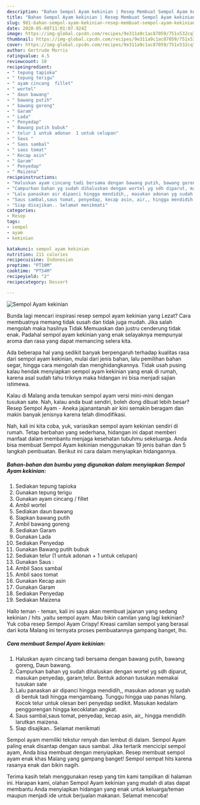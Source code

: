 ```yaml
---
description: "Bahan Sempol Ayam kekinian | Resep Membuat Sempol Ayam kekinian Yang Enak dan Simpel"
title: "Bahan Sempol Ayam kekinian | Resep Membuat Sempol Ayam kekinian Yang Enak dan Simpel"
slug: 981-bahan-sempol-ayam-kekinian-resep-membuat-sempol-ayam-kekinian-yang-enak-dan-simpel
date: 2020-05-08T11:01:07.924Z
image: https://img-global.cpcdn.com/recipes/9e311a9c1ac87059/751x532cq70/sempol-ayam-kekinian-foto-resep-utama.jpg
thumbnail: https://img-global.cpcdn.com/recipes/9e311a9c1ac87059/751x532cq70/sempol-ayam-kekinian-foto-resep-utama.jpg
cover: https://img-global.cpcdn.com/recipes/9e311a9c1ac87059/751x532cq70/sempol-ayam-kekinian-foto-resep-utama.jpg
author: Gertrude Morris
ratingvalue: 4.5
reviewcount: 10
recipeingredient:
- " tepung tapioka"
- " tepung terigu"
- " ayam cincang  fillet"
- " wortel"
- " daun bawang"
- " bawang putih"
- " bawang goreng"
- " Garam"
- " Lada"
- " Penyedap"
- " Bawang putih bubuk"
- " telur 1 untuk adonan  1 untuk celupan"
- " Saus "
- " Saos sambal"
- " saos tomat"
- " Kecap asin"
- " Garam"
- " Penyedap"
- " Maizena"
recipeinstructions:
- "Haluskan ayam cincang tadi bersama dengan bawang putih, bawang goreng, Daun bawang."
- "Campurkan bahan yg sudah dihaluskan dengan wortel yg sdh diparut, masukan penyedap, garam,telur. Bentuk adonan tusukan memakai tusukan sate"
- "Lalu panaskan air dipanci hingga mendidih,, masukan adonan yg sudah di bentuk tadi hingga mengambang. Tunggu hingga uap panas hilang. Kocok telur untuk olesan beri penyedap sedikit. Masukan kedalam penggorengan hingga kecoklatan angkat."
- "Saus sambal,saus tomat, penyedap, kecap asin, air,, hingga mendidih larutkan maizena."
- "Siap disajikan.. Selamat menikmati"
categories:
- Resep
tags:
- sempol
- ayam
- kekinian

katakunci: sempol ayam kekinian 
nutrition: 211 calories
recipecuisine: Indonesian
preptime: "PT10M"
cooktime: "PT54M"
recipeyield: "2"
recipecategory: Dessert

---
```



![Sempol Ayam kekinian](https://img-global.cpcdn.com/recipes/9e311a9c1ac87059/751x532cq70/sempol-ayam-kekinian-foto-resep-utama.jpg)

Bunda lagi mencari inspirasi resep sempol ayam kekinian yang Lezat? Cara membuatnya memang tidak susah dan tidak juga mudah. Jika salah mengolah maka hasilnya Tidak Memuaskan dan justru cenderung tidak enak. Padahal sempol ayam kekinian yang enak selayaknya mempunyai aroma dan rasa yang dapat memancing selera kita.

Ada beberapa hal yang sedikit banyak berpengaruh terhadap kualitas rasa dari sempol ayam kekinian, mulai dari jenis bahan, lalu pemilihan bahan segar, hingga cara mengolah dan menghidangkannya. Tidak usah pusing kalau hendak menyiapkan sempol ayam kekinian yang enak di rumah, karena asal sudah tahu triknya maka hidangan ini bisa menjadi sajian istimewa.

Kalau di Malang anda temukan sempol ayam versi mini-mini dengan tusukan sate. Nah, kalau anda buat sendiri, boleh dong dibuat lebih besar? Resep Sempol Ayam - Aneka jajanantanah air kini semakin beragam dan makin banyak jenisnya karena telah dimodifikasi.


Nah, kali ini kita coba, yuk, variasikan sempol ayam kekinian sendiri di rumah. Tetap berbahan yang sederhana, hidangan ini dapat memberi manfaat dalam membantu menjaga kesehatan tubuhmu sekeluarga. Anda bisa membuat Sempol Ayam kekinian menggunakan 19 jenis bahan dan 5 langkah pembuatan. Berikut ini cara dalam menyiapkan hidangannya.

<!--inarticleads1-->

##### Bahan-bahan dan bumbu yang digunakan dalam menyiapkan Sempol Ayam kekinian:

1. Sediakan  tepung tapioka
1. Gunakan  tepung terigu
1. Gunakan  ayam cincang / fillet
1. Ambil  wortel
1. Sediakan  daun bawang
1. Siapkan  bawang putih
1. Ambil  bawang goreng
1. Sediakan  Garam
1. Gunakan  Lada
1. Sediakan  Penyedap
1. Gunakan  Bawang putih bubuk
1. Sediakan  telur (1 untuk adonan + 1 untuk celupan)
1. Gunakan  Saus :
1. Ambil  Saos sambal
1. Ambil  saos tomat
1. Gunakan  Kecap asin
1. Gunakan  Garam
1. Sediakan  Penyedap
1. Sediakan  Maizena


Hallo teman - teman, kali ini saya akan membuat jajanan yang sedang kekinian / hits ,yaitu sempol ayam. Mau bikin camilan yang lagi kekinian? Yuk coba resep Sempol Ayam Crispy! Kreasi camilan sempol yang berasal dari kota Malang ini ternyata proses pembuatannya gampang banget, lho. 

<!--inarticleads2-->

##### Cara membuat Sempol Ayam kekinian:

1. Haluskan ayam cincang tadi bersama dengan bawang putih, bawang goreng, Daun bawang.
1. Campurkan bahan yg sudah dihaluskan dengan wortel yg sdh diparut, masukan penyedap, garam,telur. Bentuk adonan tusukan memakai tusukan sate
1. Lalu panaskan air dipanci hingga mendidih,, masukan adonan yg sudah di bentuk tadi hingga mengambang. Tunggu hingga uap panas hilang. Kocok telur untuk olesan beri penyedap sedikit. Masukan kedalam penggorengan hingga kecoklatan angkat.
1. Saus sambal,saus tomat, penyedap, kecap asin, air,, hingga mendidih larutkan maizena.
1. Siap disajikan.. Selamat menikmati


Sempol ayam memiliki tekstur renyah dan lembut di dalam. Sempol Ayam paling enak disantap dengan saus sambal. Jika tertarik mencicipi sempol ayam, Anda bisa membuat dengan menyiapkan. Resep membuat sempol ayam enak khas Malang yang gampang banget! Sempol sempat hits karena rasanya enak dan bikin nagih. 

Terima kasih telah menggunakan resep yang tim kami tampilkan di halaman ini. Harapan kami, olahan Sempol Ayam kekinian yang mudah di atas dapat membantu Anda menyiapkan hidangan yang enak untuk keluarga/teman maupun menjadi ide untuk berjualan makanan. Selamat mencoba!
